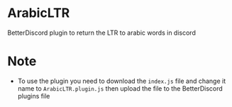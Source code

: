 # ArabicLTR
BetterDiscord plugin to return the LTR to arabic words in discord

# Note
 -  To use the plugin you need to download the `index.js` file and change it name to `ArabicLTR.plugin.js` then upload the file to the BetterDiscord plugins file
